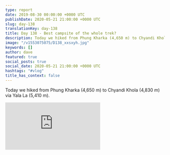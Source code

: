 ```yaml
---
type: report
date: 2019-08-30 00:00:00 +0000 UTC
publishDate: 2020-05-21 21:00:00 +0000 UTC
slug: day-138
translationKey: day-138
title: Day 138 - Best campsite of the whole trek?
description: Today we hiked from Phung Kharka (4,650 m) to Chyandi Khola (4,830 m) via Yala La (5,410 m).
image: "/v1553075075/D138_xxsxyh.jpg"
keywords: []
author: dave
featured: true
social_posts: true
social_date: 2020-05-21 21:00:00 +0000 UTC
hashtags: "#vlog"
title_has_context: false
---
```


Today we hiked from Phung Kharka (4,650 m) to Chyandi Khola (4,830 m) via Yala La (5,410 m).

<iframe class="youtube75" src="https://www.youtube.com/embed/MklEMxu65cc" frameborder="0" allow="accelerometer; autoplay; encrypted-media; gyroscope; picture-in-picture" allowfullscreen></iframe>

